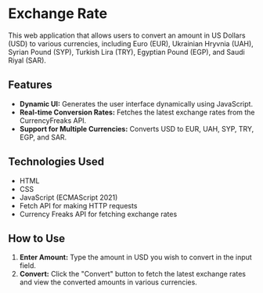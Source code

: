 # Exchange Rate

This web application that allows users to convert an amount in US Dollars (USD) to various currencies, including Euro (EUR), Ukrainian Hryvnia (UAH), Syrian Pound (SYP), Turkish Lira (TRY), Egyptian Pound (EGP), and Saudi Riyal (SAR).

## Features

- **Dynamic UI:** Generates the user interface dynamically using JavaScript.
- **Real-time Conversion Rates:** Fetches the latest exchange rates from the CurrencyFreaks API.
- **Support for Multiple Currencies:** Converts USD to EUR, UAH, SYP, TRY, EGP, and SAR.

## Technologies Used

- HTML
- CSS
- JavaScript (ECMAScript 2021)
- Fetch API for making HTTP requests
- Currency Freaks API for fetching exchange rates

## How to Use

1. **Enter Amount:** Type the amount in USD you wish to convert in the input field.
2. **Convert:** Click the "Convert" button to fetch the latest exchange rates and view the converted amounts in various currencies.
